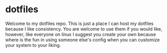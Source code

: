 # dotfiles
Welcome to my dotfiles repo. This is just a place I can host my dotfiles because I like consistency. You are welcome to use them if you would like, however, like everyone on linux I suggest you create your own because where is the fun in using someone else's config when you can customize your system to your liking.
